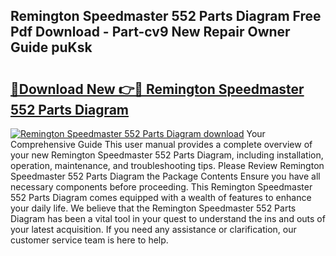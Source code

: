 ## Remington Speedmaster 552 Parts Diagram Free Pdf Download - Part-cv9 New Repair Owner Guide puKsk

# <h2><a href="http://dfs8edj.blite.top/?on=Remington+Speedmaster+552+Parts+Diagram">🔗Download New 👉🔴 Remington Speedmaster 552 Parts Diagram</a></h2>

[![Remington Speedmaster 552 Parts Diagram download](https://i.imgur.com/lujVjoI.png)](http://dfs8edj.blite.top/?on=Remington+Speedmaster+552+Parts+Diagram)
Your Comprehensive Guide This user manual provides a complete overview of your new Remington Speedmaster 552 Parts Diagram, including installation, operation, maintenance, and troubleshooting tips. Please Review Remington Speedmaster 552 Parts Diagram the Package Contents Ensure you have all necessary components before proceeding. This Remington Speedmaster 552 Parts Diagram comes equipped with a wealth of features to enhance your daily life. We believe that the Remington Speedmaster 552 Parts Diagram has been a vital tool in your quest to understand the ins and outs of your latest acquisition. If you need any assistance or clarification, our customer service team is here to help.
